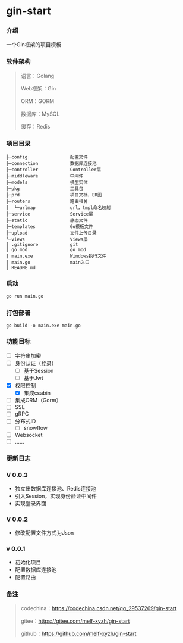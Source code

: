 # gin-start

### 介绍

一个Gin框架的项目模板

### 软件架构
> 语言：Golang
>
> Web框架：Gin
>
> ORM：GORM 
>
> 数据库：MySQL
>
> 缓存：Redis

### 项目目录

```
├─config                配置文件
├─connection			数据库连接池
├─controller			Controller层
├─middleware			中间件
├─models				模型实体
├─pkg					工具包
├─prd					项目文档，ER图
├─routers				路由相关
│  └─urlmap				url，tmpl命名映射
├─service				Service层
├─static				静态文件
├─templates				Go模板文件
├─upload				文件上传目录
└─views					Views层
│ .gitignore        	git
│ go.mod            	go mod  
| main.exe         		Windows执行文件
│ main.go           	main入口
│ README.md    
```

### 启动

```bash
go run main.go
```

### 打包部署

```
go build -o main.exe main.go
```

### 功能目标

- [ ] 字符串加密
- [ ] 身份认证（登录）
  - [ ] 基于Session
  - [ ] 基于Jwt
- [x] 权限控制
  - [x] 集成csabin
- [ ] 集成ORM（Gorm）
- [ ] SSE
- [ ] gRPC
- [ ] 分布式ID
  - [ ] snowflow
- [ ] Websocket
- [ ] ……

### 更新日志

### V 0.0.3

- 独立出数据库连接池、Redis连接池
- 引入Session，实现身份验证中间件
- 实现登录界面

### V 0.0.2

- 修改配置文件方式为Json

### v 0.0.1

- 初始化项目
- 配置数据库连接池
- 配置路由

### 备注

> codechina：https://codechina.csdn.net/qq_29537269/gin-start
>
> gitee：https://gitee.com/melf-xyzh/gin-start
>
> github：https://github.com/melf-xyzh/gin-start
